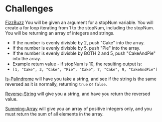 # Challenges

[FizzBuzz](./FizzBuzz/index.js) You will be given an argument for a stopNum variable. You will create a for loop iterating from 1 to the stopNum, including the stopNum. You will be returning an array of integers and strings.

-   If the number is evenly divisble by 2, push "Cake" into the array.
-   If the number is evenly divisble by 5, push "Pie" into the array.
-   If the number is evenly divisble by BOTH 2 and 5, push "CakeAndPie" into the array.
-   Example return value - if stopNum is 10, the resulting output is:
-   `[1, "Cake", 3, "Cake", "Pie", "Cake", 7, "Cake", 9, "CakeAndPie"]`

[Is-Palindrome](./Is-Palindrome/index.js) will have you take a string, and see if the string is the same reversed as it is normally, returning `true` or `false`.

[Reverse-String](./Reverse-String/index.js) will give you a string, and have you return the reversed value.

[Summing-Array](./Summing-Array/index.js) will give you an array of positive integers only, and you must return the sum of all elements in the array.
